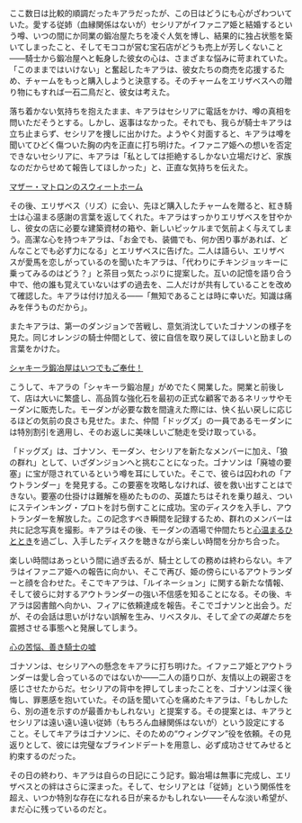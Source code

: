 <!-- title: タナキシャ・カリア -->
<!-- status: 生存 -->

ここ数日は比較的順調だったキアラだったが、この日はどうにも心がざわついていた。愛する従姉（血縁関係はないが）セシリアがイファニア姫と結婚するという噂、いつの間にか同業の鍛冶屋たちを凌ぐ人気を博し、結果的に独占状態を築いてしまったこと、そしてモココが営む宝石店がどうも売上が芳しくないこと――騎士から鍛冶屋へと転身した彼女の心は、さまざまな悩みに苛まれていた。「このままではいけない」と奮起したキアラは、彼女たちの商売を応援するため、チャームをもっと購入しようと決意する。そのチャームをエリザベスへの贈り物にもすれば一石二鳥だと、彼女は考えた。

落ち着かない気持ちを抱えたまま、キアラはセシリアに電話をかけ、噂の真相を問いただそうとする。しかし、返事はなかった。それでも、我らが騎士キアラは立ち止まらず、セシリアを捜しに出かけた。ようやく対面すると、キアラは噂を聞いてひどく傷ついた胸の内を正直に打ち明けた。イファニア姫への想いを否定できないセシリアに、キアラは「私としては拒絶するしかない立場だけど、家族なのだからせめて報告してほしかった」と、正直な気持ちを伝えた。

[マザー・マトロンのスウィートホーム](#embed:https://youtu.be/NBU2Yp8xKLc?t=5069)

その後、エリザベス（リズ）に会い、先ほど購入したチャームを贈ると、紅き騎士は心温まる感謝の言葉を返してくれた。キアラはすっかりエリザベスを甘やかし、彼女の店に必要な建築資材の箱や、新しいピッケルまで気前よく与えてしまう。高潔な心を持つキアラは、「お金でも、装備でも、何か困り事があれば、どんなことでも必ず力になる」とエリザベスに告げた。二人は語らい、エリザベスが愛馬を恋しがっているのを聞いたキアラは、「代わりにチキンジョッキーに乗ってみるのはどう？」と茶目っ気たっぷりに提案した。互いの記憶を語り合う中で、他の誰も覚えていないはずの過去を、二人だけが共有していることを改めて確認した。キアラは付け加える――「無知であることは時に幸いだ。知識は痛みを伴うものだから」。

またキアラは、第一のダンジョンで苦戦し、意気消沈していたゴナソンの様子を見た。同じオレンジの騎士仲間として、彼に自信を取り戻してほしいと励ましの言葉をかけた。

[シャキーラ鍛冶屋はいつでもご奉仕！](#embed:https://youtu.be/NBU2Yp8xKLc?t=10295)

こうして、キアラの「シャキーラ鍛冶屋」がめでたく開業した。開業と前後して、店は大いに繁盛し、高品質な強化石を最初の正式な顧客であるネリッサやモーダンに販売した。モーダンが必要な数を間違えた際には、快く払い戻しに応じるほどの気前の良さも見せた。また、仲間「ドッグズ」の一員であるモーダンには特別割引を適用し、そのお返しに美味しいご馳走を受け取っている。

「ドッグズ」は、ゴナソン、モーダン、セシリアを新たなメンバーに加え、「狼の群れ」として、いざダンジョンへと挑むことになった。ゴナソンは「廃墟の要塞」に宝が隠されているという噂を耳にしていた。そこで、彼らは囚われの「アウトランダー」を発見する。この要塞を攻略しなければ、彼を救い出すことはできない。要塞の仕掛けは難解を極めたものの、英雄たちはそれを乗り越え、ついにステインキング・プロトを討ち倒すことに成功。宝のディスクを入手し、アウトランダーを解放した。この記念すべき瞬間を記録するため、群れのメンバーは共に記念写真を撮影。キアラはその後、モーダンの酒場で仲間たちと[心温まるひととき](https://youtu.be/NBU2Yp8xKLc?t=14003)を過ごし、入手したディスクを聴きながら楽しい時間を分かち合った。

楽しい時間はあっという間に過ぎ去るが、騎士としての務めは終わらない。キアラはイファニア姫への報告に向かい、そこで再び、姫の傍らにいるアウトランダーと顔を合わせた。そこでキアラは、「ルイネーション」に関する新たな情報、そして彼らに対するアウトランダーの強い不信感を知ることになる。その後、キアラは図書館へ向かい、フィアに依頼達成を報告。そこでゴナソンと出会う。だが、その会話は思いがけない誤解を生み、リベスタル、そして*全ての英雄たち*を震撼させる事態へと発展してしまう。

[心の苦悩、善き騎士の嘘](#embed:https://youtu.be/NBU2Yp8xKLc?t=14392)

ゴナソンは、セシリアへの懸念をキアラに打ち明けた。イファニア姫とアウトランダーは愛し合っているのではないか――二人の語り口が、友情以上の親密さを感じさせたからだ。セシリアの背中を押してしまったことを、ゴナソンは深く後悔し、罪悪感を抱いていた。その話を聞いて心を痛めたキアラは、「もしかしたら、別の道を示すのが最善かもしれない」と提案する。その提案とは、キアラとセシリアは遠い遠い遠い従姉（もちろん血縁関係はないが）という設定にすること。そしてキアラはゴナソンに、そのための“ウィングマン”役を依頼。その見返りとして、彼には完璧なブラインドデートを用意し、必ず成功させてみせると約束するのだった。

その日の終わり、キアラは自らの日記にこう記す。鍛冶場は無事に完成し、エリザベスとの絆はさらに深まった。そして、セシリアとは「従姉」という関係性を超え、いつか特別な存在になれる日が来るかもしれない――そんな淡い希望が、まだ心に残っているのだと。